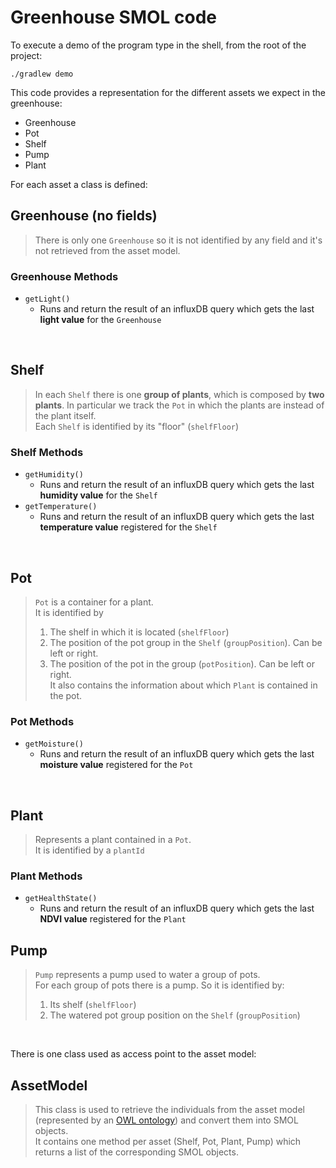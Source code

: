# Greenhouse SMOL code

To execute a demo of the program type in the shell, from the root of the project:

```shell
./gradlew demo
```

This code provides a representation for the different assets we expect in the greenhouse:

- Greenhouse
- Pot
- Shelf
- Pump
- Plant

For each asset a class is defined:

## Greenhouse (no fields)
>
> There is only one `Greenhouse` so it is not identified by any field and it's not retrieved from the asset model. <br>

### Greenhouse Methods

- `getLight()`
  - Runs and return the result of an influxDB query which gets the last **light value** for the `Greenhouse`

<br>

## Shelf

> In each `Shelf` there is one **group of plants**, which is composed by **two plants**. In particular we track the `Pot` in which the plants are instead of the plant itself.<br>
> Each `Shelf` is identified by its "floor" (`shelfFloor`)

### Shelf Methods

- `getHumidity()`
  - Runs and return the result of an influxDB query which gets the last **humidity value** for the `Shelf`
- `getTemperature()`
  - Runs and return the result of an influxDB query which gets the last **temperature value** registered for the `Shelf`

<br>

## Pot
>
> `Pot` is a container for a plant. <br>
> It is identified by
>
> 1. The shelf in which it is located (`shelfFloor`)
> 2. The position of the pot group in the `Shelf` (`groupPosition`). Can be left or right. <br>
> 3. The position of the pot in the group (`potPosition`). Can be left or right. <br>
> It also contains the information about which `Plant` is contained in the pot.

### Pot Methods

- `getMoisture()`
  - Runs and return the result of an influxDB query which gets the last **moisture value** registered for the `Pot`

<br>

## Plant

> Represents a plant contained in a `Pot`. <br>
> It is identified by a `plantId`

### Plant Methods

- `getHealthState()`
  - Runs and return the result of an influxDB query which gets the last **NDVI value** registered for the `Plant`

## Pump

> `Pump` represents a pump used to water a group of pots. <br>
> For each group of pots there is a pump. So it is identified by:
>
> 1. Its shelf (`shelfFloor`)
> 2. The watered pot group position on the `Shelf` (`groupPosition`)

<br>

There is one class used as access point to the asset model:

## AssetModel

> This class is used to retrieve the individuals from the asset model (represented by an [OWL ontology](../README.md#greenhouse-asset-model)) and convert them into SMOL objects. <br>
> It contains one method per asset (Shelf, Pot, Plant, Pump) which returns a list of the corresponding SMOL objects. <br>
